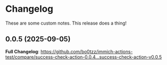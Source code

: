 # Changelog

These are some custom notes. This release does a thing!

## 0.0.5 (2025-09-05)

**Full Changelog**: https://github.com/bo0tzz/immich-actions-test/compare/success-check-action-0.0.4...success-check-action-v0.0.5
